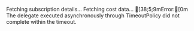 Fetching subscription details...
Fetching cost data...
[38;5;9mError:[0m The delegate executed asynchronously through TimeoutPolicy did not 
complete within the timeout.
